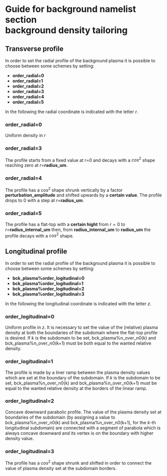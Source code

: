 # Guide for **background** namelist section <br/> background density tailoring

## Transverse profile

In order to set the radial profile of the background plasma it is possible to choose between some schemes by setting:

+ **order\_radial=0**
+ **order\_radial=1**
+ **order\_radial=2**
+ **order\_radial=3**
+ **order\_radial=4**
+ **order\_radial=5**

In the following the radial coordinate is indicated with the letter $r$.

### order\_radial=0
Uniform density in $r$

### order\_radial=3
The profile starts from a fixed value at r=0 and decays with a $cos^2$ shape reaching zero  at $r=$**radius\_um**.

### order\_radial=4
The profile has a cos<sup>2</sup> shape shrunk vertically by a factor **perturbation\_amplitude** and shifted upwards by a **certain value**. The profile drops to 0 with a step at $r=$**radius\_um**.

### order\_radial=5
The profile has a flat-top with a **certain hight** from $r=0$ to $r=$**radius\_internal\_um** then, from **radius\_internal\_um** to **radius\_um** the profile decays with a $cos^2$ shape.

## Longitudinal profile
In order to set the radial profile of the background plasma it is possible to choose between some schemes by setting:
+ **bck_plasma%order_logitudinal=0**
+ **bck_plasma%order_logitudinal=1**
+ **bck_plasma%order_logitudinal=2**
+ **bck_plasma%order_logitudinal=3**

In the following the longitudinal coordinate is indicated with the letter $z$.

### order_logitudinal=0
Uniform profile in $z$. It is necessary to set the value of the (relative) plasma density at both the boundaries of the subdomain where the flat-top profile is desired. If $k$ is the subdomain to be set, bck_plasma%n_over_n0(k) and bck_plasma%n_over_n0(k+1) must be both equal to the wanted relative density.

### order_logitudinal=1
The profile is made by a liner ramp between the plasma density values which are set at the boundary of the subdomain. If $k$ is the subdomain to be set, bck_plasma%n_over_n0(k) and bck_plasma%n_over_n0(k+1) must be equal to the wanted relative density at the borders of the linear ramp.

### order_logitudinal=2
Concave downward parabolic profile. The value of the plasma density set at boundaries of the subdomain (by assigning a value to bck_plasma%n_over_n0(k) and bck_plasma%n_over_n0(k+1), for the $k$-th longitudinal subdomain) are connected with a segment of parabola which is always concave downward and its vertex is on the boundary with higher density value.

### order_logitudinal=3
The profile has a $cos^2$ shape shrunk and shifted in order to connect the value of plasma density set at the subdomain borders.
